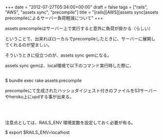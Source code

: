 +++
date = "2012-07-27T05:34:00+00:00"
draft = false
tags = ["rails", "AWS", "assets sync", "precompile"]
title = "[rails][AWS][assets sync]assets precompileによるサーバー負荷軽減について"
+++
<p>assets precompileはサーバー上で実行すると意外に負荷が掛かる（らしい）</p>&#13;
<p>ということで、出来ればローカルでprecompileしたときに、サーバーに展開してくれるのが望ましい。</p>&#13;
<p>そういうときに役立つのが、assets sync gemになる。</p>&#13;
<p>assets sync gemは、local環境で以下のコマンド実行時した際に、</p>&#13;
<p><br />$ bundle exec rake assets:precompile</p>&#13;
<p>precompileにて生成されたハッシュダイジェスト付きのファイルをS3サーバーやheroku上にupdする事が出来る。</p>&#13;
<p><br /><br /><br />注意点としては、RAILS_ENV 環境変数を設定しておく必要が有る。</p>&#13;
<p>$ export $RAILS_ENV=localhost</p> 